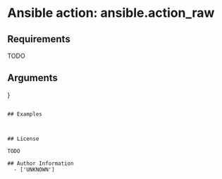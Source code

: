 # Ansible action: ansible.action_raw





## Requirements

TODO

## Arguments

}
```

## Examples



## License

TODO

## Author Information
  - ['UNKNOWN']
